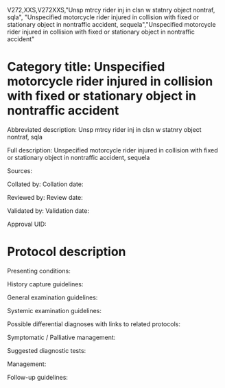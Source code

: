 V272,XXS,V272XXS,"Unsp mtrcy rider inj in clsn w statnry object nontraf, sqla", "Unspecified motorcycle rider injured in collision with fixed or stationary object in nontraffic accident, sequela","Unspecified motorcycle rider injured in collision with fixed or stationary object in nontraffic accident"
# Category title: Unspecified motorcycle rider injured in collision with fixed or stationary object in nontraffic accident

Abbreviated description: Unsp mtrcy rider inj in clsn w statnry object nontraf, sqla

Full description: Unspecified motorcycle rider injured in collision with fixed or stationary object in nontraffic accident, sequela

Sources:

Collated by:
Collation date:

Reviewed by:
Review date:

Validated by:
Validation date:

Approval UID:

# Protocol description

Presenting conditions:

History capture guidelines:

General examination guidelines:

Systemic examination guidelines:

Possible differential diagnoses with links to related protocols:

Symptomatic / Palliative management:

Suggested diagnostic tests:

Management:

Follow-up guidelines:
